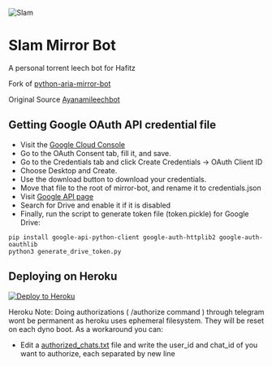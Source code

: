 ![Slam](https://telegra.ph/file/db03910496f06094f1f7a.jpg)

# Slam Mirror Bot
A personal torrent leech bot for Hafitz

Fork of [python-aria-mirror-bot](https://github.com/lzzy12/python-aria-mirror-bot/)

Original Source [Ayanamileechbot](https://gitlab.com/Dank-del/ayanamileechbot)

## Getting Google OAuth API credential file

- Visit the [Google Cloud Console](https://console.developers.google.com/apis/credentials)
- Go to the OAuth Consent tab, fill it, and save.
- Go to the Credentials tab and click Create Credentials -> OAuth Client ID
- Choose Desktop and Create.
- Use the download button to download your credentials.
- Move that file to the root of mirror-bot, and rename it to credentials.json
- Visit [Google API page](https://console.developers.google.com/apis/library)
- Search for Drive and enable it if it is disabled
- Finally, run the script to generate token file (token.pickle) for Google Drive:
```
pip install google-api-python-client google-auth-httplib2 google-auth-oauthlib
python3 generate_drive_token.py
```

## Deploying on Heroku

<p><a href="https://heroku.com/deploy?template=https://github.com/breakdowns/slam-mirrorbot"> <img src="https://www.herokucdn.com/deploy/button.svg" alt="Deploy to Heroku" /></a></p>

Heroku Note: Doing authorizations ( /authorize command ) through telegram wont be permanent as heroku uses ephemeral filesystem. They will be reset on each dyno boot. As a workaround you can:
- Edit a [authorized_chats.txt](https://github.com/breakdowns/slam-mirrorbot/blob/master/authorized_chats.txt) file and write the user_id and chat_id of you want to authorize, each separated by new line
